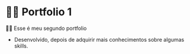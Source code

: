 # 👨‍🎓 Portfolio 1

🧑‍💼 Esse é meu segundo portfolio

- Desenvolvido, depois de adquirir mais conhecimentos sobre algumas skills.
